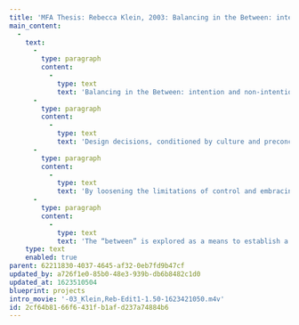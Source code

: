 ```yaml
---
title: 'MFA Thesis: Rebecca Klein, 2003: Balancing in the Between: intention and non-intention in the creative process'
main_content:
  -
    text:
      -
        type: paragraph
        content:
          -
            type: text
            text: 'Balancing in the Between: intention and non-intention in the creative process'
      -
        type: paragraph
        content:
          -
            type: text
            text: 'Design decisions, conditioned by culture and preconceptions, are often too trained and formula-driven, leading to convention and predictability. This thesis takes the position that, in our search for fulfilling design, a balancing act between control and disruption must be engaged.'
      -
        type: paragraph
        content:
          -
            type: text
            text: 'By loosening the limitations of control and embracing disruption, we invite the unpredictable and unexpected into our work. This thesis process navigates the space between intention and non-intention, between inside and outside, and between the known and the unknown as a break from conditioned response. '
      -
        type: paragraph
        content:
          -
            type: text
            text: 'The “between” is explored as a means to establish a connective harmony from an emerging, creative center.'
    type: text
    enabled: true
parent: 62211830-4037-4645-af32-0eb7fd9b47cf
updated_by: a726f1e0-85b0-48e3-939b-db6b8482c1d0
updated_at: 1623510504
blueprint: projects
intro_movie: '-03_Klein,Reb-Edit1-1.50-1623421050.m4v'
id: 2cf64b81-66f6-431f-b1af-d237a74884b6
---
```


